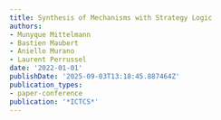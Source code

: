 ```yaml
---
title: Synthesis of Mechanisms with Strategy Logic
authors:
- Munyque Mittelmann
- Bastien Maubert
- Aniello Murano
- Laurent Perrussel
date: '2022-01-01'
publishDate: '2025-09-03T13:18:45.887464Z'
publication_types:
- paper-conference
publication: '*ICTCS*'
---
```

